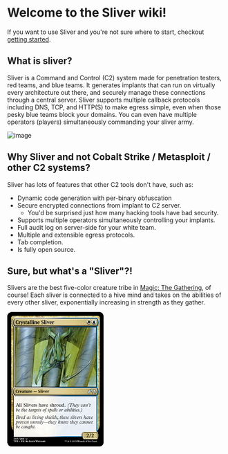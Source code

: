 # Welcome to the Sliver wiki!

If you want to use Sliver and you're not sure where to start, checkout [getting started](https://github.com/BishopFox/sliver/wiki/Getting-Started).

## What is sliver?

Sliver is a Command and Control (C2) system made for penetration testers, red teams, and blue teams. It generates implants that can run on virtually every architecture out there, and securely manage these connections through a central server. Sliver supports multiple callback protocols including DNS, TCP, and HTTP(S) to make egress simple, even when those pesky blue teams block your domains. You can even have multiple operators (players) simultaneously commanding your sliver army.

![image](https://user-images.githubusercontent.com/43555923/59543161-56a38c00-8ebe-11e9-8eb2-ecea457976d1.png)

## Why Sliver and not Cobalt Strike / Metasploit / other C2 systems?

Sliver has lots of features that other C2 tools don't have, such as:
* Dynamic code generation with per-binary obfuscation
* Secure encrypted connections from implant to C2 server. 
    * You'd be surprised just how many hacking tools have bad security.
* Supports multiple operators simultaneously controlling your implants.
* Full audit log on server-side for your white team.
* Multiple and extensible egress protocols. 
* Tab completion.
* Is fully open source.

## Sure, but what's a "Sliver"?!

Slivers are the best five-color creature tribe in [Magic: The Gathering](https://magic.wizards.com/en), of course! Each sliver is connected to a hive mind and takes on the abilities of every other sliver, exponentially increasing in strength as they gather. 

![Sliver](https://raw.githubusercontent.com/BishopFox/sliver/master/.github/images/sliver.jpeg?token=AAGVUDRDHPMSBO5JFR3Q7RC5BL2YA)